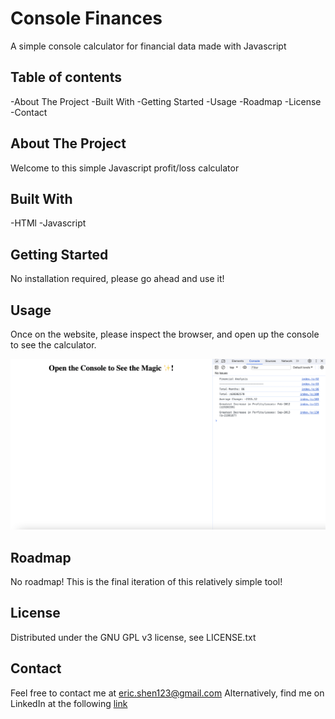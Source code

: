 # Console Finances
A simple console calculator for financial data made with Javascript

## Table of contents
-About The Project
-Built With
-Getting Started
-Usage
-Roadmap
-License
-Contact


## About The Project
Welcome to this simple Javascript profit/loss calculator

## Built With
-HTMl
-Javascript

## Getting Started
No installation required, please go ahead and use it!

## Usage
Once on the website, please inspect the browser, and open up the console to see the calculator.

![An image of the console calculator](/Example.png)

## Roadmap
No roadmap! This is the final iteration of this relatively simple tool!

## License
Distributed under the GNU GPL v3 license, see LICENSE.txt

## Contact
Feel free to contact me at eric.shen123@gmail.com
Alternatively, find me on LinkedIn at the following [link](https://www.linkedin.com/in/eric-shen-a46b46175/)